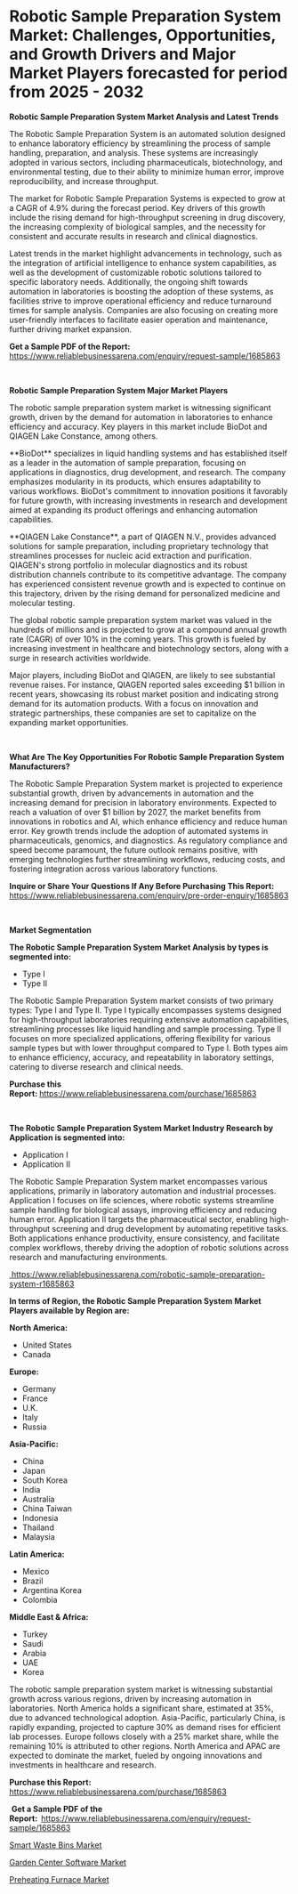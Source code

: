 <p><h1>Robotic Sample Preparation System Market: Challenges, Opportunities, and Growth Drivers and Major Market Players forecasted for period from 2025 - 2032</h1></p><p><strong>Robotic Sample Preparation System Market Analysis and Latest Trends</strong></p>
<p><p>The Robotic Sample Preparation System is an automated solution designed to enhance laboratory efficiency by streamlining the process of sample handling, preparation, and analysis. These systems are increasingly adopted in various sectors, including pharmaceuticals, biotechnology, and environmental testing, due to their ability to minimize human error, improve reproducibility, and increase throughput.</p><p>The market for Robotic Sample Preparation Systems is expected to grow at a CAGR of 4.9% during the forecast period. Key drivers of this growth include the rising demand for high-throughput screening in drug discovery, the increasing complexity of biological samples, and the necessity for consistent and accurate results in research and clinical diagnostics. </p><p>Latest trends in the market highlight advancements in technology, such as the integration of artificial intelligence to enhance system capabilities, as well as the development of customizable robotic solutions tailored to specific laboratory needs. Additionally, the ongoing shift towards automation in laboratories is boosting the adoption of these systems, as facilities strive to improve operational efficiency and reduce turnaround times for sample analysis. Companies are also focusing on creating more user-friendly interfaces to facilitate easier operation and maintenance, further driving market expansion.</p></p>
<p><strong>Get a Sample PDF of the Report:&nbsp;</strong> <a href="https://www.reliablebusinessarena.com/enquiry/request-sample/1685863?utm_campaign=2206&utm_medium=2&utm_source=Github&utm_content=ia&utm_term=24032025&utm_id=robotic-sample-preparation-system">https://www.reliablebusinessarena.com/enquiry/request-sample/1685863</a></p>
<p>&nbsp;</p>
<p><strong>Robotic Sample Preparation System Major Market Players</strong></p>
<p><p>The robotic sample preparation system market is witnessing significant growth, driven by the demand for automation in laboratories to enhance efficiency and accuracy. Key players in this market include BioDot and QIAGEN Lake Constance, among others.</p><p>**BioDot** specializes in liquid handling systems and has established itself as a leader in the automation of sample preparation, focusing on applications in diagnostics, drug development, and research. The company emphasizes modularity in its products, which ensures adaptability to various workflows. BioDot's commitment to innovation positions it favorably for future growth, with increasing investments in research and development aimed at expanding its product offerings and enhancing automation capabilities.</p><p>**QIAGEN Lake Constance**, a part of QIAGEN N.V., provides advanced solutions for sample preparation, including proprietary technology that streamlines processes for nucleic acid extraction and purification. QIAGEN's strong portfolio in molecular diagnostics and its robust distribution channels contribute to its competitive advantage. The company has experienced consistent revenue growth and is expected to continue on this trajectory, driven by the rising demand for personalized medicine and molecular testing.</p><p>The global robotic sample preparation system market was valued in the hundreds of millions and is projected to grow at a compound annual growth rate (CAGR) of over 10% in the coming years. This growth is fueled by increasing investment in healthcare and biotechnology sectors, along with a surge in research activities worldwide.</p><p>Major players, including BioDot and QIAGEN, are likely to see substantial revenue raises. For instance, QIAGEN reported sales exceeding $1 billion in recent years, showcasing its robust market position and indicating strong demand for its automation products. With a focus on innovation and strategic partnerships, these companies are set to capitalize on the expanding market opportunities.</p></p>
<p>&nbsp;</p>
<p><strong>What Are The Key Opportunities For Robotic Sample Preparation System Manufacturers?</strong></p>
<p><p>The Robotic Sample Preparation System market is projected to experience substantial growth, driven by advancements in automation and the increasing demand for precision in laboratory environments. Expected to reach a valuation of over $1 billion by 2027, the market benefits from innovations in robotics and AI, which enhance efficiency and reduce human error. Key growth trends include the adoption of automated systems in pharmaceuticals, genomics, and diagnostics. As regulatory compliance and speed become paramount, the future outlook remains positive, with emerging technologies further streamlining workflows, reducing costs, and fostering integration across various laboratory functions.</p></p>
<p><strong>Inquire or Share Your Questions If Any Before Purchasing This Report:</strong> <a href="https://www.reliablebusinessarena.com/enquiry/pre-order-enquiry/1685863?utm_campaign=2206&utm_medium=2&utm_source=Github&utm_content=ia&utm_term=24032025&utm_id=robotic-sample-preparation-system">https://www.reliablebusinessarena.com/enquiry/pre-order-enquiry/1685863</a></p>
<p>&nbsp;</p>
<p><strong>Market Segmentation</strong></p>
<p><strong>The Robotic Sample Preparation System Market Analysis by types is segmented into:</strong></p>
<p><ul><li>Type I</li><li>Type II</li></ul></p>
<p><p>The Robotic Sample Preparation System market consists of two primary types: Type I and Type II. Type I typically encompasses systems designed for high-throughput laboratories requiring extensive automation capabilities, streamlining processes like liquid handling and sample processing. Type II focuses on more specialized applications, offering flexibility for various sample types but with lower throughput compared to Type I. Both types aim to enhance efficiency, accuracy, and repeatability in laboratory settings, catering to diverse research and clinical needs.</p></p>
<p><strong>Purchase this Report:&nbsp;</strong><a href="https://www.reliablebusinessarena.com/purchase/1685863?utm_campaign=2206&utm_medium=2&utm_source=Github&utm_content=ia&utm_term=24032025&utm_id=robotic-sample-preparation-system">https://www.reliablebusinessarena.com/purchase/1685863</a></p>
<p>&nbsp;</p>
<p><strong>The Robotic Sample Preparation System Market Industry Research by Application is segmented into:</strong></p>
<p><ul><li>Application I</li><li>Application II</li></ul></p>
<p><p>The Robotic Sample Preparation System market encompasses various applications, primarily in laboratory automation and industrial processes. Application I focuses on life sciences, where robotic systems streamline sample handling for biological assays, improving efficiency and reducing human error. Application II targets the pharmaceutical sector, enabling high-throughput screening and drug development by automating repetitive tasks. Both applications enhance productivity, ensure consistency, and facilitate complex workflows, thereby driving the adoption of robotic solutions across research and manufacturing environments.</p></p>
<p><a href="https://www.reliablebusinessarena.com/robotic-sample-preparation-system-r1685863?utm_campaign=2206&utm_medium=2&utm_source=Github&utm_content=ia&utm_term=24032025&utm_id=robotic-sample-preparation-system">&nbsp;https://www.reliablebusinessarena.com/robotic-sample-preparation-system-r1685863</a></p>
<p><strong>In terms of Region, the Robotic Sample Preparation System Market Players available by Region are:</strong></p>
<p>
    <p> <strong> North America: </strong>
        <ul>
            <li>United States</li>
            <li>Canada</li>
        </ul>
        </p> 
    <p> <strong> Europe: </strong>
        <ul>
            <li>Germany</li>
            <li>France</li>
            <li>U.K.</li>
            <li>Italy</li>
            <li>Russia</li>
        </ul>
        </p> 
    <p> <strong> Asia-Pacific: </strong>
        <ul>
            <li>China</li>
            <li>Japan</li>
            <li>South Korea</li>
            <li>India</li>
            <li>Australia</li>
            <li>China Taiwan</li>
            <li>Indonesia</li>
            <li>Thailand</li>
            <li>Malaysia</li>
        </ul>
        </p> 
    <p> <strong> Latin America: </strong>
        <ul>
            <li>Mexico</li>
            <li>Brazil</li>
            <li>Argentina Korea</li>
            <li>Colombia</li>
        </ul>
        </p> 
    <p> <strong> Middle East & Africa: </strong>
        <ul>
            <li>Turkey</li>
            <li>Saudi</li>
            <li>Arabia</li>
            <li>UAE</li>
            <li>Korea</li>
        </ul>
    </p>
    </p>
<p><p>The robotic sample preparation system market is witnessing substantial growth across various regions, driven by increasing automation in laboratories. North America holds a significant share, estimated at 35%, due to advanced technological adoption. Asia-Pacific, particularly China, is rapidly expanding, projected to capture 30% as demand rises for efficient lab processes. Europe follows closely with a 25% market share, while the remaining 10% is attributed to other regions. North America and APAC are expected to dominate the market, fueled by ongoing innovations and investments in healthcare and research.</p></p>
<p><strong>Purchase this Report: </strong><a href="https://www.reliablebusinessarena.com/purchase/1685863?utm_campaign=2206&utm_medium=2&utm_source=Github&utm_content=ia&utm_term=24032025&utm_id=robotic-sample-preparation-system">https://www.reliablebusinessarena.com/purchase/1685863</a></p>
<p>&nbsp;<strong>Get a Sample PDF of the Report:&nbsp;&nbsp;</strong><a href="https://www.reliablebusinessarena.com/enquiry/request-sample/1685863?utm_campaign=2206&utm_medium=2&utm_source=Github&utm_content=ia&utm_term=24032025&utm_id=robotic-sample-preparation-system">https://www.reliablebusinessarena.com/enquiry/request-sample/1685863</a></p>
<p><strong></strong></p>
<p><p><a href="https://github.com/sionepeppess/Market-Research-Report-List-1/blob/main/smart-waste-bins-market.md?utm_campaign=2206&utm_medium=2&utm_source=Github&utm_content=ia&utm_term=24032025&utm_id=robotic-sample-preparation-system">Smart Waste Bins Market</a></p><p><a href="https://github.com/suzorfazlikb/Market-Research-Report-List-1/blob/main/garden-center-software-market.md?utm_campaign=2206&utm_medium=2&utm_source=Github&utm_content=ia&utm_term=24032025&utm_id=robotic-sample-preparation-system">Garden Center Software Market</a></p><p><a href="https://github.com/irisadoranrx/Market-Research-Report-List-1/blob/main/preheating-furnace-market.md?utm_campaign=2206&utm_medium=2&utm_source=Github&utm_content=ia&utm_term=24032025&utm_id=robotic-sample-preparation-system">Preheating Furnace Market</a></p></p>